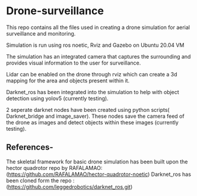 # Drone-surveillance
This repo contains all the files used in creating a drone simulation for aerial surveillance and monitoring.

Simulation is run using ros noetic, Rviz and Gazebo on Ubuntu 20.04 VM

The simulation has an integrated camera that captures the surrounding and provides visual information to the user for surveillance.

Lidar can be enabled on the drone through rviz which can create a 3d mapping for the area and objects present within it.

Darknet_ros has been integrated into the simulation to help with object detection using yolov5 (currently testing).

2 seperate darknet nodes have been created using python scripts( Darknet_bridge and image_saver). These nodes save the camera feed of the drone as images and detect objects within these images (currently testing).

## References-
The skeletal framework for basic drone simulation has been built upon the hector quadrotor repo by RAFALAMAO: (https://github.com/RAFALAMAO/hector-quadrotor-noetic)
Darknet_ros has been cloned form the repo : (https://github.com/leggedrobotics/darknet_ros.git) 
